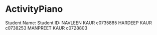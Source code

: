 # ActivityPiano

Student Name:      Student ID:
NAVLEEN KAUR       c0735885
HARDEEP KAUR       c0738253
MANPREET KAUR      c0728803
